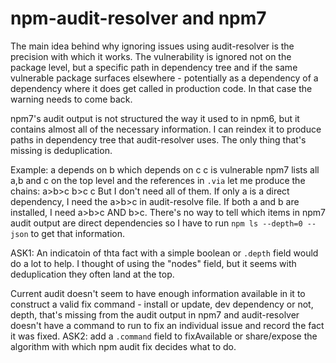 # npm-audit-resolver and npm7

The main idea behind why ignoring issues using audit-resolver is the precision with which it works. The vulnerability is ignored not on the package level, but a specific path in dependency tree and if the same vulnerable package surfaces elsewhere - potentially as a dependency of a dependency where it does get called in production code. In that case the warning needs to come back.

npm7's audit output is not structured the way it used to in npm6, but it contains almost all of the necessary information. I can reindex it to produce paths in dependency tree that audit-resolver uses. The only thing that's missing is deduplication.

Example:
a depends on b which depends on c
c is vulnerable
npm7 lists all a,b and c on the top level and the references in `.via` let me produce the chains:
a>b>c
b>c
c
But I don't need all of them.
If only a is a direct dependency, I need the a>b>c in audit-resolve file.
If both a and b are installed, I need a>b>c AND b>c. 
There's no way to tell which items in npm7 audit output are direct dependencies so I have to run `npm ls --depth=0 --json` to get that information. 

ASK1: An indicatoin of thta fact with a simple boolean or `.depth` field would do a lot to help.
I thought of using the "nodes" field, but it seems with deduplication they often land at the top.


Current audit doesn't seem to have enough information available in it to construct a valid fix command - install or update, dev dependency or not, depth, that's missing from the audit output in npm7 and audit-resolver doesn't have a command to run to fix an individual issue and record the fact it was fixed. 
ASK2: add a `.command` field to fixAvailable or share/expose the algorithm with which npm audit fix decides what to do.